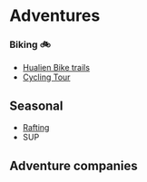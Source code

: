 # Adventures

### Biking 🚲

- [Hualien Bike trails](https://hlbts.tw/)
- [Cycling Tour](https://tour-hualien.hl.gov.tw/en/TourList.aspx?n=161&sms=12369)

## Seasonal

- [Rafting](https://tour-hualien.hl.gov.tw/en/TourContent.aspx?n=167&s=3406)
- SUP

## Adventure companies
